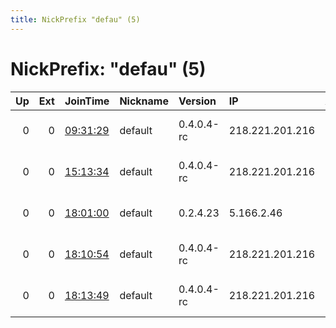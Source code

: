 ```yaml
---
title: NickPrefix "defau" (5)
---
```


# NickPrefix: "defau" (5)

|   Up |   Ext | JoinTime                                                                                            | Nickname   | Version    | IP              | AS                               | CC   |   ORp |   Dirp | OS      | Contact   |   eFamMembers |
|-----:|------:|:----------------------------------------------------------------------------------------------------|:-----------|:-----------|:----------------|:---------------------------------|:-----|------:|-------:|:--------|:----------|--------------:|
|    0 |     0 | [09:31:29](https://metrics.torproject.org/rs.html#details/EE79A950B8C743DCC2E1F200C742D8BBA6811977) | default    | 0.4.0.4-rc | 218.221.201.216 | So-net Entertainment Corporation | jp   | 65192 |      0 | Windows | None      |             1 |
|    0 |     0 | [15:13:34](https://metrics.torproject.org/rs.html#details/5C0CCCC0E949106B2DF12180E42371BC3FF82A2C) | default    | 0.4.0.4-rc | 218.221.201.216 | So-net Entertainment Corporation | jp   | 65192 |      0 | Windows | None      |             1 |
|    0 |     0 | [18:01:00](https://metrics.torproject.org/rs.html#details/0B8EA1E5B919997E63DA263A01E0807F21F17271) | default    | 0.2.4.23   | 5.166.2.46      | JSC ER-Telecom Holding           | ru   |   443 |   9030 | Windows | None      |             1 |
|    0 |     0 | [18:10:54](https://metrics.torproject.org/rs.html#details/501677D2510F996D1A517C5A02B5D1E29A11C3DF) | default    | 0.4.0.4-rc | 218.221.201.216 | So-net Entertainment Corporation | jp   | 65192 |      0 | Windows | None      |             1 |
|    0 |     0 | [18:13:49](https://metrics.torproject.org/rs.html#details/D3D42ED17A33EA54A59E13AD2009B68A5D45BC3D) | default    | 0.4.0.4-rc | 218.221.201.216 | So-net Entertainment Corporation | jp   | 65192 |      0 | Windows | None      |             1 |
